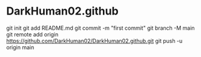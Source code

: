 # DarkHuman02.github
git init
git add README.md
git commit -m "first commit"
git branch -M main
git remote add origin https://github.com/DarkHuman02/DarkHuman02.github.git
git push -u origin main
